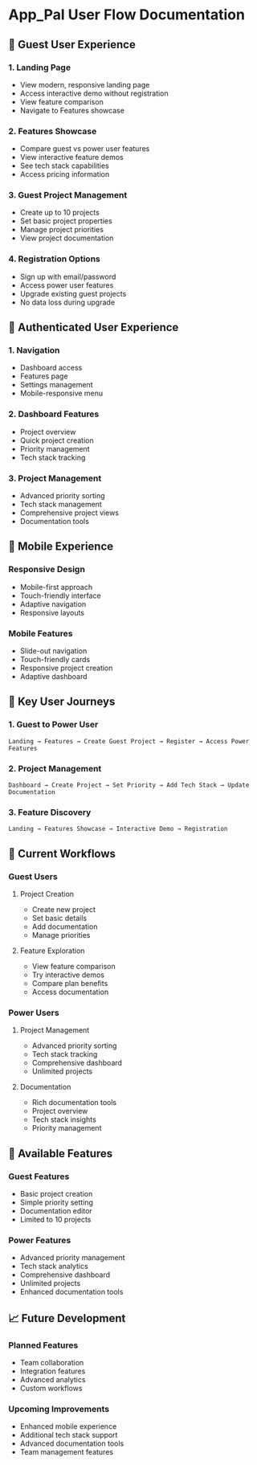 # App_Pal User Flow Documentation

## 👋 Guest User Experience

### 1. Landing Page
- View modern, responsive landing page
- Access interactive demo without registration
- View feature comparison
- Navigate to Features showcase

### 2. Features Showcase
- Compare guest vs power user features
- View interactive feature demos
- See tech stack capabilities
- Access pricing information

### 3. Guest Project Management
- Create up to 10 projects
- Set basic project properties
- Manage project priorities
- View project documentation

### 4. Registration Options
- Sign up with email/password
- Access power user features
- Upgrade existing guest projects
- No data loss during upgrade

## 🔐 Authenticated User Experience

### 1. Navigation
- Dashboard access
- Features page
- Settings management
- Mobile-responsive menu

### 2. Dashboard Features
- Project overview
- Quick project creation
- Priority management
- Tech stack tracking

### 3. Project Management
- Advanced priority sorting
- Tech stack management
- Comprehensive project views
- Documentation tools

## 📱 Mobile Experience

### Responsive Design
- Mobile-first approach
- Touch-friendly interface
- Adaptive navigation
- Responsive layouts

### Mobile Features
- Slide-out navigation
- Touch-friendly cards
- Responsive project creation
- Adaptive dashboard

## 🎯 Key User Journeys

### 1. Guest to Power User
```
Landing → Features → Create Guest Project → Register → Access Power Features
```

### 2. Project Management
```
Dashboard → Create Project → Set Priority → Add Tech Stack → Update Documentation
```

### 3. Feature Discovery
```
Landing → Features Showcase → Interactive Demo → Registration
```

## 🔄 Current Workflows

### Guest Users
1. Project Creation
   - Create new project
   - Set basic details
   - Add documentation
   - Manage priorities

2. Feature Exploration
   - View feature comparison
   - Try interactive demos
   - Compare plan benefits
   - Access documentation

### Power Users
1. Project Management
   - Advanced priority sorting
   - Tech stack tracking
   - Comprehensive dashboard
   - Unlimited projects

2. Documentation
   - Rich documentation tools
   - Project overview
   - Tech stack insights
   - Priority management

## 🎨 Available Features

### Guest Features
- Basic project creation
- Simple priority setting
- Documentation editor
- Limited to 10 projects

### Power Features
- Advanced priority management
- Tech stack analytics
- Comprehensive dashboard
- Unlimited projects
- Enhanced documentation tools

## 📈 Future Development

### Planned Features
- Team collaboration
- Integration features
- Advanced analytics
- Custom workflows

### Upcoming Improvements
- Enhanced mobile experience
- Additional tech stack support
- Advanced documentation tools
- Team management features